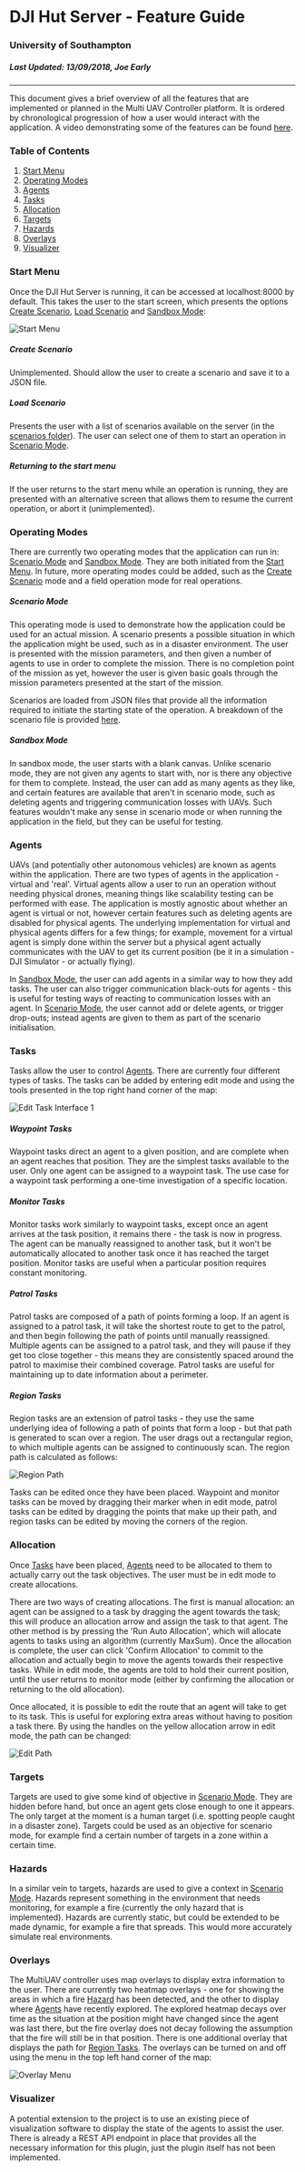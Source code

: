 # DJI Hut Server - Feature Guide
### University of Southampton
##### Last Updated: 13/09/2018, Joe Early
------
This document gives a brief overview of all the features that are implemented or planned in the Multi UAV Controller platform. It is ordered by chronological progression of how a user would interact with the application. A video demonstrating some of the features can be found [here][1].

### Table of Contents

1. [Start Menu](#markdown-header-start-menu)
2. [Operating Modes](#markdown-header-operating-modes)
3. [Agents](#markdown-header-operating-modes)
4. [Tasks](#markdown-header-tasks)
5. [Allocation](#markdown-header-allocation)
6. [Targets](#markdown-header-targets)
7. [Hazards](#markdown-header-hazards)
8. [Overlays](#markdown-header-overlays)
9. [Visualizer](#markdown-header-visualizer)

### Start Menu

Once the DJI Hut Server is running, it can be accessed at localhost:8000 by default. This takes the user to the start screen, which presents the options [Create Scenario](#markdown-header-create-scenario), [Load Scenario](#markdown-header-load-scenario) and [Sandbox Mode](#markdown-header-sandbox-mode):

![Start Menu][start_menu]

##### Create Scenario

Unimplemented. Should allow the user to create a scenario and save it to a JSON file.

##### Load Scenario

Presents the user with a list of scenarios available on the server (in the [scenarios folder][2]). The user can select one of them to start an operation in [Scenario Mode](#markdown-header-scenario-mode).

##### Returning to the start menu

If the user returns to the start menu while an operation is running, they are presented with an alternative screen that allows them to resume the current operation, or abort it (unimplemented).

### Operating Modes

There are currently two operating modes that the application can run in: [Scenario Mode](#markdown-header-scenario-mode) and [Sandbox Mode](#markdown-header-sandbox-mode). They are both initiated from the [Start Menu](#markdown-header-start-menu). In future, more operating modes could be added, such as the [Create Scenario](#markdown-header-create-scenario) mode and a field operation mode for real operations.

##### Scenario Mode

This operating mode is used to demonstrate how the application could be used for an actual mission. A scenario presents a possible situation in which the application might be used, such as in a disaster environment. The user is presented with the mission parameters, and then given a number of agents to use in order to complete the mission. There is no completion point of the mission as yet, however the user is given basic goals through the mission parameters presented at the start of the mission.

Scenarios are loaded from JSON files that provide all the information required to initiate the starting state of the operation. A breakdown of the scenario file is provided [here][3].

##### Sandbox Mode

In sandbox mode, the user starts with a blank canvas. Unlike scenario mode, they are not given any agents to start with, nor is there any objective for them to complete. Instead, the user can add as many agents as they like, and certain features are available that aren't in scenario mode, such as deleting agents and triggering communication losses with UAVs. Such features wouldn't make any sense in scenario mode or when running the application in the field, but they can be useful for testing.

### Agents

UAVs (and potentially other autonomous vehicles) are known as agents within the application. There are two types of agents in the application - virtual and 'real'. Virtual agents allow a user to run an operation without needing physical drones, meaning things like scalability testing can be performed with ease. The application is mostly agnostic about whether an agent is virtual or not, however certain features such as deleting agents are disabled for physical agents. The underlying implementation for virtual and physical agents differs for a few things; for example, movement for a virtual agent is simply done within the server but a physical agent actually communicates with the UAV to get its current position (be it in a simulation - DJI Simulator - or actually flying).

In [Sandbox Mode](#markdown-header-sandbox-mode), the user can add agents in a similar way to how they add tasks. The user can also trigger communication black-outs for agents - this is useful for testing ways of reacting to communication losses with an agent. In [Scenario Mode](#markdown-header-scenario-mode), the user cannot add or delete agents, or trigger drop-outs; instead agents are given to them as part of the scenario initialisation.

### Tasks

Tasks allow the user to control [Agents](#markdown-header-agents). There are currently four different types of tasks. The tasks can be added by entering edit mode and using the tools presented in the top right hand corner of the map:

![Edit Task Interface 1][edit_task_interface_1]

##### Waypoint Tasks
Waypoint tasks direct an agent to a given position, and are complete when an agent reaches that position. They are the simplest tasks available to the user. Only one agent can be assigned to a waypoint task. The use case for a waypoint task performing a one-time investigation of a specific location.
##### Monitor Tasks
Monitor tasks work similarly to waypoint tasks, except once an agent arrives at the task position, it remains there - the task is now in progress. The agent can be manually reassigned to another task, but it won't be automatically allocated to another task once it has reached the target position. Monitor tasks are useful when a particular position requires constant monitoring.
##### Patrol Tasks
Patrol tasks are composed of a path of points forming a loop. If an agent is assigned to a patrol task, it will take the shortest route to get to the patrol, and then begin following the path of points until manually reassigned. Multiple agents can be assigned to a patrol task, and they will pause if they get too close together - this means they are consistently spaced around the patrol to maximise their combined coverage. Patrol tasks are useful for maintaining up to date information about a perimeter.
##### Region Tasks
Region tasks are an extension of patrol tasks - they use the same underlying idea of following a path of points that form a loop - but that path is generated to scan over a region. The user drags out a rectangular region, to which multiple agents can be assigned to continuously scan. The region path is calculated as follows:

![Region Path][region_path]

Tasks can be edited once they have been placed. Waypoint and monitor tasks can be moved by dragging their marker when in edit mode, patrol tasks can be edited by dragging the points that make up their path, and region tasks can be edited by moving the corners of the region.

### Allocation

Once [Tasks](#markdown-header-tasks) have been placed, [Agents](#markdown-header-agents) need to be allocated to them to actually carry out the task objectives. The user must be in edit mode to create allocations.

There are two ways of creating allocations. The first is manual allocation: an agent can be assigned to a task by dragging the agent towards the task; this will produce an allocation arrow and assign the task to that agent. The other method is by pressing the 'Run Auto Allocation', which will allocate agents to tasks using an algorithm (currently MaxSum). Once the allocation is complete, the user can click 'Confirm Allocation' to commit to the allocation and actually begin to move the agents towards their respective tasks. While in edit mode, the agents are told to hold their current position, until the user returns to monitor mode (either by confirming the allocation or returning to the old allocation).

Once allocated, it is possible to edit the route that an agent will take to get to its task. This is useful for exploring extra areas without having to position a task there. By using the handles on the yellow allocation arrow in edit mode, the path can be changed:

![Edit Path][edit_path]

### Targets

Targets are used to give some kind of objective in [Scenario Mode](#markdown-header-scenario-mode). They are hidden before hand, but once an agent gets close enough to one it appears. The only target at the moment is a human target (i.e. spotting people caught in a disaster zone). Targets could be used as an objective for scenario mode, for example find a certain number of targets in a zone within a certain time.

### Hazards

In a similar vein to targets, hazards are used to give a context in [Scenario Mode](#markdown-header-scenario-mode). Hazards represent something in the environment that needs monitoring, for example a fire (currently the only hazard that is implemented). Hazards are currently static, but could be extended to be made dynamic, for example a fire that spreads. This would more accurately simulate real environments.

### Overlays

The MultiUAV controller uses map overlays to display extra information to the user. There are currently two heatmap overlays - one for showing the areas in which a fire [Hazard](#markdown-header-hazards) has been detected, and the other to display where [Agents](#markdown-header-agents) have recently explored. The explored heatmap decays over time as the situation at the position might have changed since the agent was last there, but the fire overlay does not decay following the assumption that the fire will still be in that position. There is one additional overlay that displays the path for [Region Tasks](#markdown-header-region-tasks). The overlays can be turned on and off using the menu in the top left hand corner of the map:

![Overlay Menu][overlay_menu]

### Visualizer

A potential extension to the project is to use an existing piece of visualization software to display the state of the agents to assist the user. There is already a REST API endpoint in place that provides all the necessary information for this plugin, just the plugin itself has not been implemented.

[1]: https://bitbucket.org/dhaminda/hutserver/downloads/MultiUAVControllerVideo.zip
[2]: ../web/scenarios
[3]: ./scenario_files.md

[start_menu]: https://bitbucket.org/dhaminda/hutserver/raw/master/docs/img/start_menu.png "Start Menu"
[edit_task_interface_1]: https://bitbucket.org/dhaminda/hutserver/raw/master/docs/img/edit_task_interface_1.png "Edit Task Interface 1"
[region_path]: https://bitbucket.org/dhaminda/hutserver/raw/master/docs/img/region_path.png "Region Path"
[edit_path]: https://bitbucket.org/dhaminda/hutserver/raw/master/docs/img/edit_path.png "Edit Path"
[overlay_menu]: https://bitbucket.org/dhaminda/hutserver/raw/master/docs/img/overlay_menu.png "Overlay Menu"
